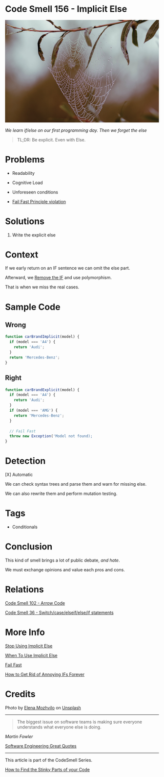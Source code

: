# Code Smell 156 - Implicit Else

![Code Smell 156 - Implicit Else](Code%20Smell%20156%20-%20Implicit%20Else.jpg)

*We learn if/else on our first programming day. Then we forget the else*

> TL;DR: Be explicit. Even with Else.

# Problems

- Readability

- Cognitive Load

- Unforeseen conditions

- [Fail Fast Principle violation](https://github.com/mcsee/Software-Design-Articles/tree/main/Articles/Theory/Fail%20Fast/readme.md)

# Solutions

1. Write the explicit else

# Context

If we early return on an IF sentence we can omit the else part. 

Afterward, we [Remove the IF](https://github.com/mcsee/Software-Design-Articles/tree/main/Articles/Theory/How%20to%20Get%20Rid%20of%20Annoying%20IFs%20Forever/readme.md) and use polymorphism.

That is when we miss the real cases.

# Sample Code

## Wrong

[Gist Url]: # (https://gist.github.com/mcsee/8d2eb5957180d324326e2c30a72166f6)
```javascript
function carBrandImplicit(model) {
  if (model === 'A4') {
    return 'Audi';
  }
  return 'Mercedes-Benz';
}
```

## Right

[Gist Url]: # (https://gist.github.com/mcsee/34f2e6cc97fb6ef9cb77f8998aaa790e)
```javascript
function carBrandExplicit(model) {
  if (model === 'A4') {
    return 'Audi';
  }
  if (model === 'AMG') {
    return 'Mercedes-Benz';
  }
  
  // Fail Fast
  throw new Exception('Model not found);
}
```

# Detection

[X] Automatic 

We can check syntax trees and parse them and warn for missing else.

We can also rewrite them and perform mutation testing.

# Tags

- Conditionals

# Conclusion

This kind of smell brings a lot of public debate, *and hate*.

We must exchange opinions and value each pros and cons.

# Relations

[Code Smell 102 - Arrow Code](https://github.com/mcsee/Software-Design-Articles/tree/main/Articles/Code%20Smells/Code%20Smell%20102%20-%20Arrow%20Code/readme.md)

[Code Smell 36 - Switch/case/elseif/else/if statements](https://github.com/mcsee/Software-Design-Articles/tree/main/Articles/Code%20Smells/Code%20Smell%2036%20-%20Switch%20case%20elseif%20else%20if%20statements/readme.md)

# More Info

[Stop Using Implicit Else](https://javascript.plainenglish.io/advice-from-a-senior-dev-stop-using-the-implicit-else-2a2ecf0a3583)

[When To Use Implicit Else](https://medium.com/lost-but-coding/when-to-use-implicit-else-e891cdcfe1bd)

[Fail Fast](https://github.com/mcsee/Software-Design-Articles/tree/main/Articles/Theory/Fail%20Fast/readme.md)

[How to Get Rid of Annoying IFs Forever](https://github.com/mcsee/Software-Design-Articles/tree/main/Articles/Theory/How%20to%20Get%20Rid%20of%20Annoying%20IFs%20Forever/readme.md)

# Credits

Photo by [Elena Mozhvilo](https://unsplash.com/es/@miracleday) on [Unsplash](https://unsplash.com/s/photos/invisible)
  
* * *

> The biggest issue on software teams is making sure everyone understands what everyone else is doing.

_Martin Fowler_
 
[Software Engineering Great Quotes](https://github.com/mcsee/Software-Design-Articles/tree/main/Articles/Quotes/Software%20Engineering%20Great%20Quotes/readme.md)

* * *

This article is part of the CodeSmell Series.

[How to Find the Stinky Parts of your Code](https://github.com/mcsee/Software-Design-Articles/tree/main/Articles/Code%20Smells/How%20to%20Find%20the%20Stinky%20parts%20of%20your%20Code/readme.md)